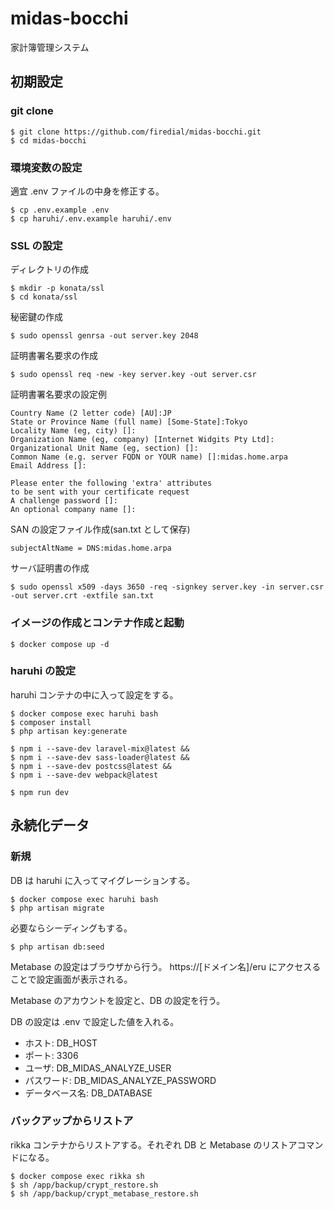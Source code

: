 # midas-bocchi

家計簿管理システム

## 初期設定

### git clone

```
$ git clone https://github.com/firedial/midas-bocchi.git
$ cd midas-bocchi
```

### 環境変数の設定

適宜 .env ファイルの中身を修正する。

```
$ cp .env.example .env
$ cp haruhi/.env.example haruhi/.env
```

### SSL の設定

ディレクトリの作成

```
$ mkdir -p konata/ssl
$ cd konata/ssl
```

秘密鍵の作成

```
$ sudo openssl genrsa -out server.key 2048
```

証明書署名要求の作成

```
$ sudo openssl req -new -key server.key -out server.csr
```

証明書署名要求の設定例

```
Country Name (2 letter code) [AU]:JP
State or Province Name (full name) [Some-State]:Tokyo
Locality Name (eg, city) []:
Organization Name (eg, company) [Internet Widgits Pty Ltd]:
Organizational Unit Name (eg, section) []:
Common Name (e.g. server FQDN or YOUR name) []:midas.home.arpa
Email Address []:

Please enter the following 'extra' attributes
to be sent with your certificate request
A challenge password []:
An optional company name []:
```

SAN の設定ファイル作成(san.txt として保存)

```
subjectAltName = DNS:midas.home.arpa
```

サーバ証明書の作成
```
$ sudo openssl x509 -days 3650 -req -signkey server.key -in server.csr -out server.crt -extfile san.txt
```

### イメージの作成とコンテナ作成と起動

```
$ docker compose up -d
```

### haruhi の設定

haruhi コンテナの中に入って設定をする。

```
$ docker compose exec haruhi bash
$ composer install
$ php artisan key:generate

$ npm i --save-dev laravel-mix@latest &&
$ npm i --save-dev sass-loader@latest &&
$ npm i --save-dev postcss@latest &&
$ npm i --save-dev webpack@latest

$ npm run dev
```


## 永続化データ

### 新規

DB は haruhi に入ってマイグレーションする。

```
$ docker compose exec haruhi bash
$ php artisan migrate
```

必要ならシーディングもする。

```
$ php artisan db:seed
```

Metabase の設定はブラウザから行う。
https://[ドメイン名]/eru にアクセスることで設定画面が表示される。

Metabase のアカウントを設定と、DB の設定を行う。

DB の設定は .env で設定した値を入れる。
* ホスト: DB_HOST
* ポート: 3306
* ユーザ: DB_MIDAS_ANALYZE_USER
* パスワード: DB_MIDAS_ANALYZE_PASSWORD
* データベース名: DB_DATABASE

### バックアップからリストア

rikka コンテナからリストアする。それぞれ DB と Metabase のリストアコマンドになる。

```
$ docker compose exec rikka sh
$ sh /app/backup/crypt_restore.sh
$ sh /app/backup/crypt_metabase_restore.sh
```
